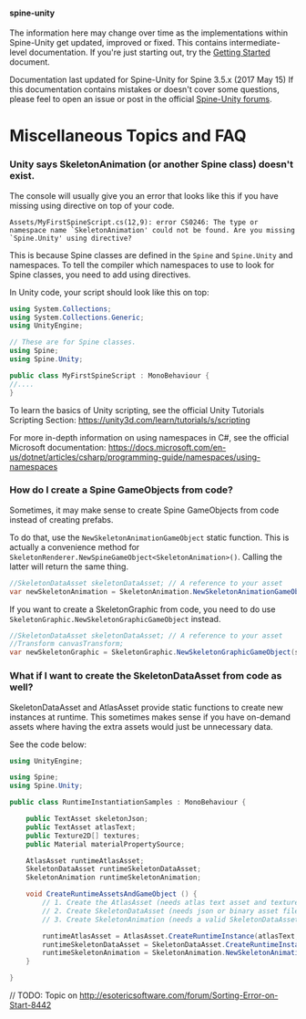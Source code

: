 #### spine-unity
The information here may change over time as the implementations within Spine-Unity get updated, improved or fixed.
This contains intermediate-level documentation. If you're just starting out, try the [Getting Started](/Getting-Started.md) document.

Documentation last updated for Spine-Unity for Spine 3.5.x (2017 May 15)
If this documentation contains mistakes or doesn't cover some questions, please feel to open an issue or post in the official [Spine-Unity forums](http://esotericsoftware.com/forum/viewforum.php?f=3). 

# Miscellaneous Topics and FAQ

### Unity says SkeletonAnimation (or another Spine class) doesn't exist.
The console will usually give you an error that looks like this if you have missing using directive on top of your code.
```
Assets/MyFirstSpineScript.cs(12,9): error CS0246: The type or namespace name `SkeletonAnimation' could not be found. Are you missing `Spine.Unity' using directive?
```

This is because Spine classes are defined in the `Spine` and `Spine.Unity` and namespaces.
To tell the compiler which namespaces to use to look for Spine classes, you need to add using directives.

In Unity code, your script should look like this on top:
```csharp
using System.Collections;
using System.Collections.Generic;
using UnityEngine;

// These are for Spine classes.
using Spine;
using Spine.Unity;

public class MyFirstSpineScript : MonoBehaviour {
//....
}
```

To learn the basics of Unity scripting, see the official Unity Tutorials Scripting Section: https://unity3d.com/learn/tutorials/s/scripting

For more in-depth information on using namespaces in C#, see the official Microsoft documentation: https://docs.microsoft.com/en-us/dotnet/articles/csharp/programming-guide/namespaces/using-namespaces 
 

### How do I create a Spine GameObjects from code?
Sometimes, it may make sense to create Spine GameObjects from code instead of creating prefabs.

To do that, use the `NewSkeletonAnimationGameObject` static function. This is actually a convenience method for `SkeletonRenderer.NewSpineGameObject<SkeletonAnimation>()`. Calling the latter will return the same thing.

```csharp
//SkeletonDataAsset skeletonDataAsset; // A reference to your asset
var newSkeletonAnimation = SkeletonAnimation.NewSkeletonAnimationGameObject(skeletonDataAsset);
```

If you want to create a SkeletonGraphic from code, you need to do use `SkeletonGraphic.NewSkeletonGraphicGameObject` instead.
```csharp
//SkeletonDataAsset skeletonDataAsset; // A reference to your asset
//Transform canvasTransform;
var newSkeletonGraphic = SkeletonGraphic.NewSkeletonGraphicGameObject(skeletonDataAsset, canvasTransform);
```

### What if I want to create the SkeletonDataAsset from code as well?
SkeletonDataAsset and AtlasAsset provide static functions to create new instances at runtime. This sometimes makes sense if you have on-demand assets where having the extra assets would just be unnecessary data.

See the code below:
```csharp
using UnityEngine;

using Spine;
using Spine.Unity;

public class RuntimeInstantiationSamples : MonoBehaviour {

	public TextAsset skeletonJson;
	public TextAsset atlasText;
	public Texture2D[] textures;
	public Material materialPropertySource;

	AtlasAsset runtimeAtlasAsset;
	SkeletonDataAsset runtimeSkeletonDataAsset;
	SkeletonAnimation runtimeSkeletonAnimation;

	void CreateRuntimeAssetsAndGameObject () {
		// 1. Create the AtlasAsset (needs atlas text asset and textures, and materials/shader);
		// 2. Create SkeletonDataAsset (needs json or binary asset file, and an AtlasAsset)
		// 3. Create SkeletonAnimation (needs a valid SkeletonDataAsset)

		runtimeAtlasAsset = AtlasAsset.CreateRuntimeInstance(atlasText, textures, materialPropertySource, true);		
		runtimeSkeletonDataAsset = SkeletonDataAsset.CreateRuntimeInstance(skeletonJson, runtimeAtlasAsset, true);		
		runtimeSkeletonAnimation = SkeletonAnimation.NewSkeletonAnimationGameObject(runtimeSkeletonDataAsset);
	}

}
```

// TODO: Topic on http://esotericsoftware.com/forum/Sorting-Error-on-Start-8442